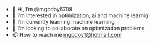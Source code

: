 - 👋 Hi, I’m @mgodoy6708
- 👀 I’m interested in optimization, ai and machine learnig 
- 🌱 I’m currently learning machine learning
- 💞️ I’m looking to collaborate on optimization problems
- 📫 How to reach me mgodoy1@hotmail.com

<!---
mgodoy6708/mgodoy6708 is a ✨ special ✨ repository because its `README.md` (this file) appears on your GitHub profile.
You can click the Preview link to take a look at your changes.
--->
